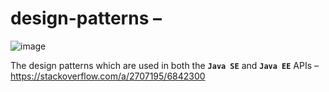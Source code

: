 # design-patterns – 

![image](https://user-images.githubusercontent.com/26399543/152758090-3d23b767-cbf5-4c6e-a518-336ba03dba8b.png)  

The design patterns which are used in both the **`Java SE`** and **`Java EE`** APIs –  
https://stackoverflow.com/a/2707195/6842300
